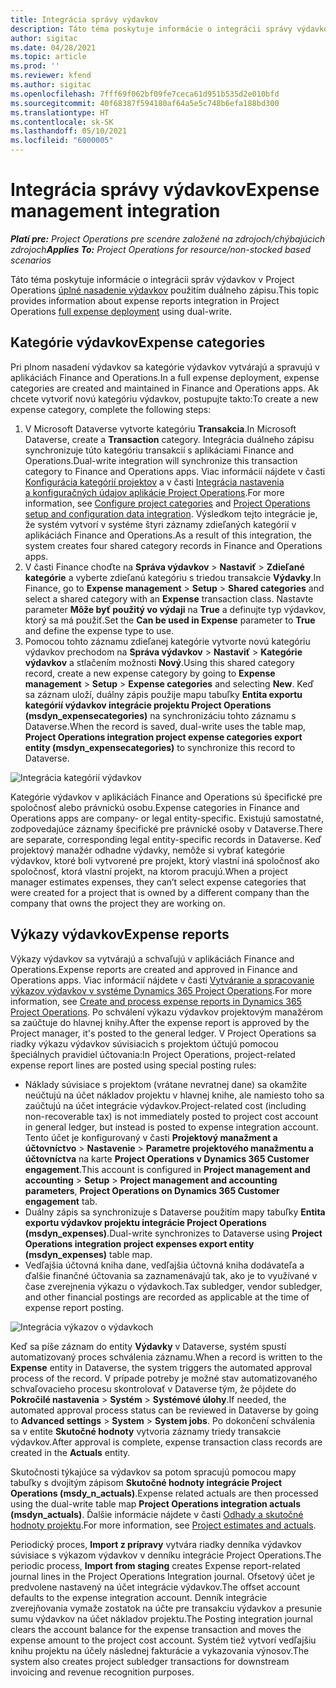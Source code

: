 ```yaml
---
title: Integrácia správy výdavkov
description: Táto téma poskytuje informácie o integrácii správy výdavkov v Project Operations použitím duálneho zápisu.
author: sigitac
ms.date: 04/28/2021
ms.topic: article
ms.prod: ''
ms.reviewer: kfend
ms.author: sigitac
ms.openlocfilehash: 7fff69f062bf09fe7ceca61d951b535d2e010bfd
ms.sourcegitcommit: 40f68387f594180af64a5e5c748b6efa188bd300
ms.translationtype: HT
ms.contentlocale: sk-SK
ms.lasthandoff: 05/10/2021
ms.locfileid: "6000005"
---
```

# <a name="expense-management-integration"></a><span data-ttu-id="f62bf-103">Integrácia správy výdavkov</span><span class="sxs-lookup"><span data-stu-id="f62bf-103">Expense management integration</span></span>

<span data-ttu-id="f62bf-104">_**Platí pre:** Project Operations pre scenáre založené na zdrojoch/chýbajúcich zdrojoch_</span><span class="sxs-lookup"><span data-stu-id="f62bf-104">_**Applies To:** Project Operations for resource/non-stocked based scenarios_</span></span>

<span data-ttu-id="f62bf-105">Táto téma poskytuje informácie o integrácii správ výdavkov v Project Operations [úplné nasadenie výdavkov](../expense/expense-overview.md) použitím duálneho zápisu.</span><span class="sxs-lookup"><span data-stu-id="f62bf-105">This topic provides information about expense reports integration in Project Operations [full expense deployment](../expense/expense-overview.md) using dual-write.</span></span>

## <a name="expense-categories"></a><span data-ttu-id="f62bf-106">Kategórie výdavkov</span><span class="sxs-lookup"><span data-stu-id="f62bf-106">Expense categories</span></span>

<span data-ttu-id="f62bf-107">Pri plnom nasadení výdavkov sa kategórie výdavkov vytvárajú a spravujú v aplikáciách Finance and Operations.</span><span class="sxs-lookup"><span data-stu-id="f62bf-107">In a full expense deployment, expense categories are created and maintained in Finance and Operations apps.</span></span> <span data-ttu-id="f62bf-108">Ak chcete vytvoriť novú kategóriu výdavkov, postupujte takto:</span><span class="sxs-lookup"><span data-stu-id="f62bf-108">To create a new expense category, complete the following steps:</span></span>

1. <span data-ttu-id="f62bf-109">V Microsoft Dataverse vytvorte kategóriu **Transakcia**.</span><span class="sxs-lookup"><span data-stu-id="f62bf-109">In Microsoft Dataverse, create a **Transaction** category.</span></span> <span data-ttu-id="f62bf-110">Integrácia duálneho zápisu synchronizuje túto kategóriu transakcií s aplikáciami Finance and Operations.</span><span class="sxs-lookup"><span data-stu-id="f62bf-110">Dual-write integration will synchronize this transaction category to Finance and Operations apps.</span></span> <span data-ttu-id="f62bf-111">Viac informácií nájdete v časti [Konfigurácia kategórií projektov](/dynamics365/project-operations/project-accounting/configure-project-categories) a v časti [Integrácia nastavenia a konfiguračných údajov aplikácie Project Operations](resource-dual-write-setup-integration.md).</span><span class="sxs-lookup"><span data-stu-id="f62bf-111">For more information, see [Configure project categories](/dynamics365/project-operations/project-accounting/configure-project-categories) and [Project Operations setup and configuration data integration](resource-dual-write-setup-integration.md).</span></span> <span data-ttu-id="f62bf-112">Výsledkom tejto integrácie je, že systém vytvorí v systéme štyri záznamy zdieľaných kategórií v aplikáciách Finance and Operations.</span><span class="sxs-lookup"><span data-stu-id="f62bf-112">As a result of this integration, the system creates four shared category records in Finance and Operations apps.</span></span>
2. <span data-ttu-id="f62bf-113">V časti Finance choďte na **Správa výdavkov** > **Nastaviť** > **Zdieľané kategórie** a vyberte zdieľanú kategóriu s triedou transakcie **Výdavky**.</span><span class="sxs-lookup"><span data-stu-id="f62bf-113">In Finance, go to **Expense management** > **Setup** > **Shared categories** and select a shared category with an **Expense** transaction class.</span></span> <span data-ttu-id="f62bf-114">Nastavte parameter **Môže byť použitý vo výdaji** na **True** a definujte typ výdavkov, ktorý sa má použiť.</span><span class="sxs-lookup"><span data-stu-id="f62bf-114">Set the **Can be used in Expense** parameter to **True** and define the expense type to use.</span></span>
3. <span data-ttu-id="f62bf-115">Pomocou tohto záznamu zdieľanej kategórie vytvorte novú kategóriu výdavkov prechodom na **Správa výdavkov** > **Nastaviť** > **Kategórie výdavkov** a stlačením možnosti **Nový**.</span><span class="sxs-lookup"><span data-stu-id="f62bf-115">Using this shared category record, create a new expense category by going to **Expense management** > **Setup** > **Expense categories** and selecting **New**.</span></span> <span data-ttu-id="f62bf-116">Keď sa záznam uloží, duálny zápis použije mapu tabuľky **Entita exportu kategórií výdavkov integrácie projektu Project Operations (msdyn\_expensecategories)** na synchronizáciu tohto záznamu s Dataverse.</span><span class="sxs-lookup"><span data-stu-id="f62bf-116">When the record is saved, dual-write uses the table map, **Project Operations integration project expense categories export entity (msdyn\_expensecategories)** to synchronize this record to Dataverse.</span></span>

  ![Integrácia kategórií výdavkov](./media/DW6ExpenseCategories.png)

<span data-ttu-id="f62bf-118">Kategórie výdavkov v aplikáciách Finance and Operations sú špecifické pre spoločnosť alebo právnickú osobu.</span><span class="sxs-lookup"><span data-stu-id="f62bf-118">Expense categories in Finance and Operations apps are company- or legal entity-specific.</span></span> <span data-ttu-id="f62bf-119">Existujú samostatné, zodpovedajúce záznamy špecifické pre právnické osoby v Dataverse.</span><span class="sxs-lookup"><span data-stu-id="f62bf-119">There are separate, corresponding legal entity-specific records in Dataverse.</span></span> <span data-ttu-id="f62bf-120">Keď projektový manažér odhadne výdavky, nemôže si vybrať kategórie výdavkov, ktoré boli vytvorené pre projekt, ktorý vlastní iná spoločnosť ako spoločnosť, ktorá vlastní projekt, na ktorom pracujú.</span><span class="sxs-lookup"><span data-stu-id="f62bf-120">When a project manager estimates expenses, they can’t select expense categories that were created for a project that is owned by a different company than the company that owns the project they are working on.</span></span> 

## <a name="expense-reports"></a><span data-ttu-id="f62bf-121">Výkazy výdavkov</span><span class="sxs-lookup"><span data-stu-id="f62bf-121">Expense reports</span></span>

<span data-ttu-id="f62bf-122">Výkazy výdavkov sa vytvárajú a schvaľujú v aplikáciách Finance and Operations.</span><span class="sxs-lookup"><span data-stu-id="f62bf-122">Expense reports are created and approved in Finance and Operations apps.</span></span> <span data-ttu-id="f62bf-123">Viac informácií nájdete v časti [Vytváranie a spracovanie výkazov výdavkov v systéme Dynamics 365 Project Operations](/learn/modules/create-process-expense-reports/).</span><span class="sxs-lookup"><span data-stu-id="f62bf-123">For more information, see [Create and process expense reports in Dynamics 365 Project Operations](/learn/modules/create-process-expense-reports/).</span></span> <span data-ttu-id="f62bf-124">Po schválení výkazu výdavkov projektovým manažérom sa zaúčtuje do hlavnej knihy.</span><span class="sxs-lookup"><span data-stu-id="f62bf-124">After the expense report is approved by the Project manager, it's posted to the general ledger.</span></span> <span data-ttu-id="f62bf-125">V Project Operations sa riadky výkazu výdavkov súvisiacich s projektom účtujú pomocou špeciálnych pravidiel účtovania:</span><span class="sxs-lookup"><span data-stu-id="f62bf-125">In Project Operations, project-related expense report lines are posted using special posting rules:</span></span>

  - <span data-ttu-id="f62bf-126">Náklady súvisiace s projektom (vrátane nevratnej dane) sa okamžite neúčtujú na účet nákladov projektu v hlavnej knihe, ale namiesto toho sa zaúčtujú na účet integrácie výdavkov.</span><span class="sxs-lookup"><span data-stu-id="f62bf-126">Project-related cost (including non-recoverable tax) is not immediately posted to project cost account in general ledger, but instead is posted to expense integration account.</span></span> <span data-ttu-id="f62bf-127">Tento účet je konfigurovaný v časti **Projektový manažment a účtovníctvo** > **Nastavenie** > **Parametre projektového manažmentu a účtovníctva** na karte **Project Operations v Dynamics 365 Customer engagement**.</span><span class="sxs-lookup"><span data-stu-id="f62bf-127">This account is configured in **Project management and accounting** > **Setup** > **Project management and accounting parameters**, **Project Operations on Dynamics 365 Customer engagement** tab.</span></span>
  - <span data-ttu-id="f62bf-128">Duálny zápis sa synchronizuje s Dataverse použitím mapy tabuľky **Entita exportu výdavkov projektu integrácie Project Operations (msdyn\_expenses)**.</span><span class="sxs-lookup"><span data-stu-id="f62bf-128">Dual-write synchronizes to Dataverse using **Project Operations integration project expenses export entity (msdyn\_expenses)** table map.</span></span>
  - <span data-ttu-id="f62bf-129">Vedľajšia účtovná kniha dane, vedľajšia účtovná kniha dodávateľa a ďalšie finančné účtovania sa zaznamenávajú tak, ako je to využívané v čase zverejnenia výkazu o výdavkoch.</span><span class="sxs-lookup"><span data-stu-id="f62bf-129">Tax subledger, vendor subledger, and other financial postings are recorded as applicable at the time of expense report posting.</span></span>

  ![Integrácia výkazov o výdavkoch](./media/DW6ExpenseReports.png)

<span data-ttu-id="f62bf-131">Keď sa píše záznam do entity **Výdavky** v Dataverse, systém spustí automatizovaný proces schválenia záznamu.</span><span class="sxs-lookup"><span data-stu-id="f62bf-131">When a record is written to the **Expense** entity in Dataverse, the system triggers the automated approval process of the record.</span></span> <span data-ttu-id="f62bf-132">V prípade potreby je možné stav automatizovaného schvaľovacieho procesu skontrolovať v Dataverse tým, že pôjdete do **Pokročilé nastavenia** > **Systém** > **Systémové úlohy**.</span><span class="sxs-lookup"><span data-stu-id="f62bf-132">If needed, the automated approval process status can be reviewed in Dataverse by going to **Advanced settings** > **System** > **System jobs**.</span></span> <span data-ttu-id="f62bf-133">Po dokončení schválenia sa v entite **Skutočné hodnoty** vytvoria záznamy triedy transakcie výdavkov.</span><span class="sxs-lookup"><span data-stu-id="f62bf-133">After approval is complete, expense transaction class records are created in the **Actuals** entity.</span></span>

<span data-ttu-id="f62bf-134">Skutočnosti týkajúce sa výdavkov sa potom spracujú pomocou mapy tabuľky s dvojitým zápisom **Skutočné hodnoty integrácie Project Operations (msdy\_n_actuals)**.</span><span class="sxs-lookup"><span data-stu-id="f62bf-134">Expense related actuals are then processed using the dual-write table map **Project Operations integration actuals (msdyn\_actuals)**.</span></span> <span data-ttu-id="f62bf-135">Ďalšie informácie nájdete v časti [Odhady a skutočné hodnoty projektu](resource-dual-write-estimates-actuals.md).</span><span class="sxs-lookup"><span data-stu-id="f62bf-135">For more information, see [Project estimates and actuals](resource-dual-write-estimates-actuals.md).</span></span>

<span data-ttu-id="f62bf-136">Periodický proces, **Import z prípravy** vytvára riadky denníka výdavkov súvisiace s výkazom výdavkov v denníku integrácie Project Operations.</span><span class="sxs-lookup"><span data-stu-id="f62bf-136">The periodic process, **Import from staging** creates Expense report-related journal lines in the Project Operations Integration journal.</span></span> <span data-ttu-id="f62bf-137">Ofsetový účet je predvolene nastavený na účet integrácie výdavkov.</span><span class="sxs-lookup"><span data-stu-id="f62bf-137">The offset account defaults to the expense integration account.</span></span> <span data-ttu-id="f62bf-138">Denník integrácie zverejňovania vymaže zostatok na účte pre transakciu výdavkov a presunie sumu výdavkov na účet nákladov projektu.</span><span class="sxs-lookup"><span data-stu-id="f62bf-138">The Posting integration journal clears the account balance for the expense transaction and moves the expense amount to the project cost account.</span></span> <span data-ttu-id="f62bf-139">Systém tiež vytvorí vedľajšiu knihu projektu na účely následnej fakturácie a vykazovania výnosov.</span><span class="sxs-lookup"><span data-stu-id="f62bf-139">The system also creates project subledger transactions for downstream invoicing and revenue recognition purposes.</span></span>
